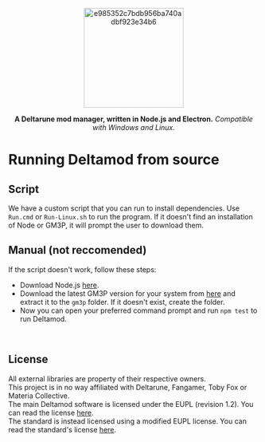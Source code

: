 <p align="center"><img width="200" alt="e985352c7bdb956ba740adbf923e34b6" src="https://github.com/user-attachments/assets/0261f84c-a8f0-4bda-88b1-bd465ac1c623" /></p><p align="center"><b>A Deltarune mod manager, written in Node.js and Electron.</b> <i>Compatible with Windows and Linux.</i></p>

# Running Deltamod from source
## Script
We have a custom script that you can run to install dependencies. Use `Run.cmd` or `Run-Linux.sh` to run the program. If it doesn't find an installation of Node or GM3P, it will prompt the user to download them.
## Manual (not reccomended)
If the script doesn't work, follow these steps:
- Download Node.js [here](https://nodejs.org/en).
- Download the latest GM3P version for your system from [here](https://gamebanana.com/tools/20063) and extract it to the `gm3p` folder. If it doesn't exist, create the folder.
- Now you can open your preferred command prompt and run `npm test` to run Deltamod.

<br />

## License

All external libraries are property of their respective owners.<br />
This project is in no way affiliated with Deltarune, Fangamer, Toby Fox or Materia Collective.<br />
The main Deltamod software is licensed under the EUPL (revision 1.2). You can read the license [here](./LICENSE.txt).<br />
The standard is instead licensed using a modified EUPL license. You can read the standard's license [here](./examplemod/LICENSE.txt).
